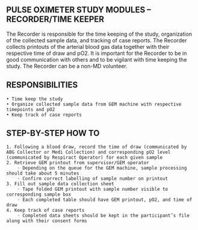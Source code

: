 ## PULSE OXIMETER STUDY MODULES – RECORDER/TIME KEEPER
The Recorder is responsible for the time keeping of the study, organization of the collected sample data, and tracking of case reports. The Recorder collects printouts of the arterial blood gas data together with their respective time of draw and pO2­. It is important for the Recorder to be in good communication with others and to be vigilant with time keeping the study. The Recorder can be a non-MD volunteer.  

## RESPONSIBILITIES
    • Time keep the study
    • Organize collected sample data from GEM machine with respective timepoints and pO2
    • Keep track of case reports

## STEP-BY-STEP HOW TO
    1. Following a blood draw, record the time of draw (communicated by ABG Collector or Medi Collection) and corresponding pO2 level (communicated by Respiract Operator) for each given sample
    2. Retrieve GEM printout from supervisor/GEM operator
        ◦ Depending on the queue for the GEM machine, sample processing should take about 5 minutes
        ◦ Confirm correct labelling of sample number on printout
    3. Fill out sample data collection sheet
        ◦ Tape folded GEM printout with sample number visible to corresponding sample box
        ◦ Each completed table should have GEM printout, pO2, and time of draw
    4. Keep track of case reports
        ◦ Completed data sheets should be kept in the participant’s file along with their consent forms

